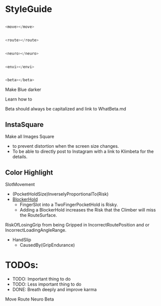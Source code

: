 

# StyleGuide

``` js

<move></move>

```

``` js

<route></route>

```

``` js

<neuro></neuro>

```

``` js

<envi></envi>

```

``` js

<beta></beta>

```

<move>Make Blue darker</move>

Learn how to 

<beta>Beta</beta> should always be capitalized and link to WhatBeta.md

## InstaSquare

Make all Images Square 
- to prevent distortion when the screen size changes.
- To be able to directly post to Instagram with a link to Klimbeta for the details. 


## Color Highlight



<o>SlotMovement</o>
- (PocketHoldSize)InverselyProportionalTo(Risk)
- [<move>BlockerHold</move>]()
    - FingerSlot into a TwoFingerPocketHold is Risky.
    - Adding a BlockerHold increases the Risk that the Climber will miss the RouteSurface.

RiskOfLosingGrip from being Gripped in IncorrectRoutePosition and or IncorrectLoadingAngleRange.
- HandSlip
    - CausedBy(GripEndurance)



# TODOs:

- <r>TODO:</r> Important thing to do
- <o>TODO:</o> Less important thing to do
- <g>DONE:</g> Breath deeply and improve karma


<move>Move</move>
 <route>Route</route> 
<neuro>Neuro</neuro>
<beta>Beta</beta>
